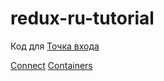 # redux-ru-tutorial
Код для [Точка входа](https://maxfarseer.gitbooks.io/redux-course-ru/content/tochka_vhoda.html)

[Connect](https://maxfarseer.gitbooks.io/redux-course-ru/content/prisoedinenie_dannih_connect.html)
[Containers](https://maxfarseer.gitbooks.io/redux-course-ru/content/konteineri_i_komponenti.html)